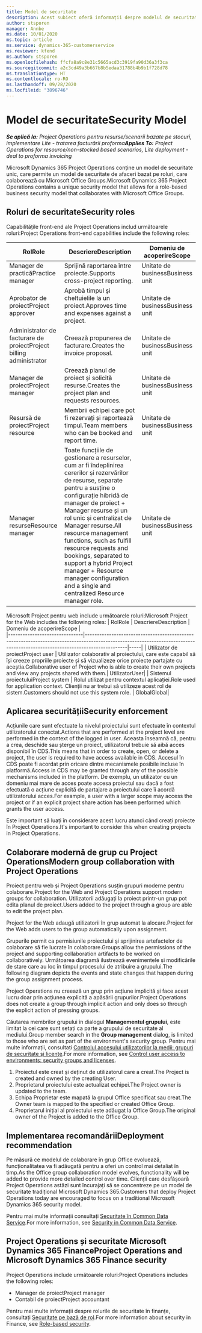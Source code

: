 ```yaml
---
title: Model de securitate
description: Acest subiect oferă informații despre modelul de securitate în Dynamics 365 Project Operations.
author: stsporen
manager: Annbe
ms.date: 10/01/2020
ms.topic: article
ms.service: dynamics-365-customerservice
ms.reviewer: kfend
ms.author: stsporen
ms.openlocfilehash: ffcfa8a9c8e31c5665acd3c3919fa90d36a3f3ca
ms.sourcegitcommit: a2c3cd49a3b667b8b5edaa31788b4b9b1f728d78
ms.translationtype: HT
ms.contentlocale: ro-RO
ms.lasthandoff: 09/28/2020
ms.locfileid: "3896746"
---
```

# <a name="security-model"></a><span data-ttu-id="5077a-103">Model de securitate</span><span class="sxs-lookup"><span data-stu-id="5077a-103">Security Model</span></span>

<span data-ttu-id="5077a-104">_**Se aplică la:** Project Operations pentru resurse/scenarii bazate pe stocuri, implementare Lite - tratarea facturării proforma_</span><span class="sxs-lookup"><span data-stu-id="5077a-104">_**Applies To:** Project Operations for resource/non-stocked based scenarios, Lite deployment - deal to proforma invoicing_</span></span>

<span data-ttu-id="5077a-105">Microsoft Dynamics 365 Project Operations conține un model de securitate unic, care permite un model de securitate de afaceri bazat pe roluri, care colaborează cu Microsoft Office Groups.</span><span class="sxs-lookup"><span data-stu-id="5077a-105">Microsoft Dynamics 365 Project Operations contains a unique security model that allows for a role-based business security model that collaborates with Microsoft Office Groups.</span></span> 


## <a name="security-roles"></a><span data-ttu-id="5077a-106">Roluri de securitate</span><span class="sxs-lookup"><span data-stu-id="5077a-106">Security roles</span></span>
<span data-ttu-id="5077a-107">Capabilitățile front-end ale Project Operations includ următoarele roluri:</span><span class="sxs-lookup"><span data-stu-id="5077a-107">Project Operations front-end capabilities include the following roles:</span></span>

| <span data-ttu-id="5077a-108">Rol</span><span class="sxs-lookup"><span data-stu-id="5077a-108">Role</span></span>                          | <span data-ttu-id="5077a-109">Descriere</span><span class="sxs-lookup"><span data-stu-id="5077a-109">Description</span></span>                                                                                                                                                                 | <span data-ttu-id="5077a-110">Domeniu de acoperire</span><span class="sxs-lookup"><span data-stu-id="5077a-110">Scope</span></span> |
|-------------------------------|-----------------------------------------------------------------------------------------------------------------------------------------------------------------------------|------|
| <span data-ttu-id="5077a-111">Manager de practică</span><span class="sxs-lookup"><span data-stu-id="5077a-111">Practice manager</span></span>              | <span data-ttu-id="5077a-112">Sprijină raportarea între proiecte.</span><span class="sxs-lookup"><span data-stu-id="5077a-112">Supports cross-project reporting.</span></span>                                                                                                            | <span data-ttu-id="5077a-113">Unitate de business</span><span class="sxs-lookup"><span data-stu-id="5077a-113">Business unit</span></span>              |
| <span data-ttu-id="5077a-114">Aprobator de proiect</span><span class="sxs-lookup"><span data-stu-id="5077a-114">Project approver</span></span>              | <span data-ttu-id="5077a-115">Aprobă timpul și cheltuielile la un proiect.</span><span class="sxs-lookup"><span data-stu-id="5077a-115">Approves time and expenses against a project.</span></span>                                                                                                                              | <span data-ttu-id="5077a-116">Unitate de business</span><span class="sxs-lookup"><span data-stu-id="5077a-116">Business unit</span></span> |
| <span data-ttu-id="5077a-117">Administrator de facturare de proiect</span><span class="sxs-lookup"><span data-stu-id="5077a-117">Project billing administrator</span></span> | <span data-ttu-id="5077a-118">Creează propunerea de facturare.</span><span class="sxs-lookup"><span data-stu-id="5077a-118">Creates the invoice proposal.</span></span>                                                                                                                                                 | <span data-ttu-id="5077a-119">Unitate de business</span><span class="sxs-lookup"><span data-stu-id="5077a-119">Business unit</span></span> |
| <span data-ttu-id="5077a-120">Manager de proiect</span><span class="sxs-lookup"><span data-stu-id="5077a-120">Project manager</span></span>               | <span data-ttu-id="5077a-121">Creează planul de proiect și solicită resurse.</span><span class="sxs-lookup"><span data-stu-id="5077a-121">Creates the project plan and requests resources.</span></span>                                                                                                                              | <span data-ttu-id="5077a-122">Unitate de business</span><span class="sxs-lookup"><span data-stu-id="5077a-122">Business unit</span></span> |
| <span data-ttu-id="5077a-123">Resursă de proiect</span><span class="sxs-lookup"><span data-stu-id="5077a-123">Project resource</span></span>              | <span data-ttu-id="5077a-124">Membrii echipei care pot fi rezervați și raportează timpul.</span><span class="sxs-lookup"><span data-stu-id="5077a-124">Team members who can be booked and report time.</span></span>                                                                                                          | <span data-ttu-id="5077a-125">Unitate de business</span><span class="sxs-lookup"><span data-stu-id="5077a-125">Business unit</span></span>|
| <span data-ttu-id="5077a-126">Manager resurse</span><span class="sxs-lookup"><span data-stu-id="5077a-126">Resource manager</span></span>              | <span data-ttu-id="5077a-127">Toate funcțiile de gestionare a resurselor, cum ar fi îndeplinirea cererilor și rezervărilor de resurse, separate pentru a susține o configurație hibridă de manager de proiect + Manager resurse și un rol unic și centralizat de Manager resurse.</span><span class="sxs-lookup"><span data-stu-id="5077a-127">All resource management functions, such as fulfill resource requests and bookings, separated to support a hybrid Project manager + Resource manager configuration and a single and centralized Resource manager role.</span></span> | <span data-ttu-id="5077a-128">Unitate de business</span><span class="sxs-lookup"><span data-stu-id="5077a-128">Business unit</span></span> |


<span data-ttu-id="5077a-129">Microsoft Project pentru web include următoarele roluri:</span><span class="sxs-lookup"><span data-stu-id="5077a-129">Microsoft Project for the Web includes the following roles:</span></span>
| <span data-ttu-id="5077a-130">Rol</span><span class="sxs-lookup"><span data-stu-id="5077a-130">Role</span></span>                          | <span data-ttu-id="5077a-131">Descriere</span><span class="sxs-lookup"><span data-stu-id="5077a-131">Description</span></span>                                                                                                          | <span data-ttu-id="5077a-132">Domeniu de acoperire</span><span class="sxs-lookup"><span data-stu-id="5077a-132">Scope</span></span> |                                                       
|-------------------------------|-----------------------------------------------------------------------------------------------------------------------------------------------------------------------------|-----|
| <span data-ttu-id="5077a-133">Utilizator de proiect</span><span class="sxs-lookup"><span data-stu-id="5077a-133">Project user</span></span> | <span data-ttu-id="5077a-134">Utilizator colaborativ al proiectului, care este capabil să își creeze propriile proiecte și să vizualizeze orice proiecte partajate cu aceștia.</span><span class="sxs-lookup"><span data-stu-id="5077a-134">Collaborative user of Project who is able to create their own projects and view any projects shared with them.</span></span>| <span data-ttu-id="5077a-135">Utilizator</span><span class="sxs-lookup"><span data-stu-id="5077a-135">User</span></span>|
| <span data-ttu-id="5077a-136">Sistemul proiectului</span><span class="sxs-lookup"><span data-stu-id="5077a-136">Project system</span></span> | <span data-ttu-id="5077a-137">Rolul utilizat pentru contextul aplicației.</span><span class="sxs-lookup"><span data-stu-id="5077a-137">Role used for application context.</span></span> <span data-ttu-id="5077a-138">Clienții nu ar trebui să utilizeze acest rol de sistem.</span><span class="sxs-lookup"><span data-stu-id="5077a-138">Customers should not use this system role.</span></span> | <span data-ttu-id="5077a-139">Global</span><span class="sxs-lookup"><span data-stu-id="5077a-139">Global</span></span>|

## <a name="security-enforcement"></a><span data-ttu-id="5077a-140">Aplicarea securității</span><span class="sxs-lookup"><span data-stu-id="5077a-140">Security enforcement</span></span>
<span data-ttu-id="5077a-141">Acțiunile care sunt efectuate la nivelul proiectului sunt efectuate în contextul utilizatorului conectat.</span><span class="sxs-lookup"><span data-stu-id="5077a-141">Actions that are performed at the project level are performed in the context of the logged in user.</span></span> <span data-ttu-id="5077a-142">Aceasta înseamnă că, pentru a crea, deschide sau șterge un proiect, utilizatorul trebuie să aibă acces disponibil în CDS.</span><span class="sxs-lookup"><span data-stu-id="5077a-142">This means that in order to create, open, or delete a project, the user is required to have access available in CDS.</span></span> <span data-ttu-id="5077a-143">Accesul în CDS poate fi acordat prin oricare dintre mecanismele posibile incluse în platformă.</span><span class="sxs-lookup"><span data-stu-id="5077a-143">Access in CDS may be granted through any of the possible mechanisms included in the platform.</span></span> <span data-ttu-id="5077a-144">De exemplu, un utilizator cu un domeniu mai mare de acces poate accesa proiectul sau dacă a fost efectuată o acțiune explicită de partajare a proiectului care îi acordă utilizatorului acces.</span><span class="sxs-lookup"><span data-stu-id="5077a-144">For example, a user with a larger scope may access the project or if an explicit project share action has been performed which grants the user access.</span></span>

<span data-ttu-id="5077a-145">Este important să luați în considerare acest lucru atunci când creați proiecte în Project Operations.</span><span class="sxs-lookup"><span data-stu-id="5077a-145">It's important to consider this when creating projects in Project Operations.</span></span>

## <a name="modern-group-collaboration-with-project-operations"></a><span data-ttu-id="5077a-146">Colaborare modernă de grup cu Project Operations</span><span class="sxs-lookup"><span data-stu-id="5077a-146">Modern group collaboration with Project Operations</span></span>
<span data-ttu-id="5077a-147">Proiect pentru web și Project Operations susțin grupuri moderne pentru colaborare.</span><span class="sxs-lookup"><span data-stu-id="5077a-147">Project for the Web and Project Operations support modern groups for collaboration.</span></span> <span data-ttu-id="5077a-148">Utilizatorii adăugați la proiect printr-un grup pot edita planul de proiect.</span><span class="sxs-lookup"><span data-stu-id="5077a-148">Users added to the project through a group are able to edit the project plan.</span></span>

<span data-ttu-id="5077a-149">Project for the Web adaugă utilizatorii în grup automat la alocare.</span><span class="sxs-lookup"><span data-stu-id="5077a-149">Project for the Web adds users to the group automatically upon assignment.</span></span>

<span data-ttu-id="5077a-150">Grupurile permit ca permisiunile proiectului și sprijinirea artefactelor de colaborare să fie lucrate în colaborare.</span><span class="sxs-lookup"><span data-stu-id="5077a-150">Groups allow the permissions of the project and supporting collaboration artifacts to be worked on collaboratively.</span></span> <span data-ttu-id="5077a-151">Următoarea diagramă ilustrează evenimentele și modificările de stare care au loc în timpul procesului de atribuire a grupului.</span><span class="sxs-lookup"><span data-stu-id="5077a-151">The following diagram depicts the events and state changes that happen during the group assignment process.</span></span>

<span data-ttu-id="5077a-152">Project Operations nu creează un grup prin acțiune implicită și face acest lucru doar prin acțiunea explicită a apăsării grupurilor.</span><span class="sxs-lookup"><span data-stu-id="5077a-152">Project Operations does not create a group through implicit action and only does so through the explicit action of pressing groups.</span></span>

<span data-ttu-id="5077a-153">Căutarea membrilor grupului în dialogul **Managementul grupului**, este limitat la cei care sunt setați ca parte a grupului de securitate al mediului.</span><span class="sxs-lookup"><span data-stu-id="5077a-153">Group member search in the **Group management** dialog, is limited to those who are set as part of the environment's security group.</span></span> <span data-ttu-id="5077a-154">Pentru mai multe informații, consultați [Controlul accesului utilizatorilor la medii: grupuri de securitate și licențe](https://docs.microsoft.com/power-platform/admin/control-user-access).</span><span class="sxs-lookup"><span data-stu-id="5077a-154">For more information, see [Control user access to environments: security groups and licenses](https://docs.microsoft.com/power-platform/admin/control-user-access).</span></span>

1. <span data-ttu-id="5077a-155">Proiectul este creat și deținut de utilizatorul care a creat.</span><span class="sxs-lookup"><span data-stu-id="5077a-155">The Project is created and owned by the creating User.</span></span>
2. <span data-ttu-id="5077a-156">Proprietarul proiectului este actualizat echipei.</span><span class="sxs-lookup"><span data-stu-id="5077a-156">The Project owner is updated to the team.</span></span>
3. <span data-ttu-id="5077a-157">Echipa Proprietar este mapată la grupul Office specificat sau creat.</span><span class="sxs-lookup"><span data-stu-id="5077a-157">The Owner team is mapped to the specified or created Office Group.</span></span>
4. <span data-ttu-id="5077a-158">Proprietarul inițial al proiectului este adăugat la Office Group.</span><span class="sxs-lookup"><span data-stu-id="5077a-158">The original owner of the Project is added to the Office Group.</span></span>

## <a name="deployment-recommendation"></a><span data-ttu-id="5077a-159">Implementarea recomandării</span><span class="sxs-lookup"><span data-stu-id="5077a-159">Deployment recommendation</span></span>
<span data-ttu-id="5077a-160">Pe măsură ce modelul de colaborare în grup Office evoluează, funcționalitatea va fi adăugată pentru a oferi un control mai detaliat în timp.</span><span class="sxs-lookup"><span data-stu-id="5077a-160">As the Office group collaboration model evolves, functionality will be added to provide more detailed control over time.</span></span> <span data-ttu-id="5077a-161">Clienții care desfășoară Project Operations astăzi sunt încurajați să se concentreze pe un model de securitate tradițional Microsoft Dynamics 365.</span><span class="sxs-lookup"><span data-stu-id="5077a-161">Customers that deploy Project Operations today are encouraged to focus on a traditional Microsoft Dynamics 365 security model.</span></span>

<span data-ttu-id="5077a-162">Pentru mai multe informații consultați [Securitate în Common Data Service](https://docs.microsoft.com/power-platform/admin/wp-security).</span><span class="sxs-lookup"><span data-stu-id="5077a-162">For more information, see [Security in Common Data Service](https://docs.microsoft.com/power-platform/admin/wp-security).</span></span>

## <a name="project-operations-and-microsoft-dynamics-365-finance-security"></a><span data-ttu-id="5077a-163">Project Operations și securitate Microsoft Dynamics 365 Finance</span><span class="sxs-lookup"><span data-stu-id="5077a-163">Project Operations and Microsoft Dynamics 365 Finance security</span></span>
<span data-ttu-id="5077a-164">Project Operations include următoarele roluri:</span><span class="sxs-lookup"><span data-stu-id="5077a-164">Project Operations includes the following roles:</span></span>

- <span data-ttu-id="5077a-165">Manager de proiect</span><span class="sxs-lookup"><span data-stu-id="5077a-165">Project manager</span></span>
- <span data-ttu-id="5077a-166">Contabil de proiect</span><span class="sxs-lookup"><span data-stu-id="5077a-166">Project accountant</span></span>

<span data-ttu-id="5077a-167">Pentru mai multe informații despre rolurile de securitate în finanțe, consultați [Securitate pe bază de rol](https://docs.microsoft.com/dynamics365/fin-ops-core/dev-itpro/sysadmin/role-based-security).</span><span class="sxs-lookup"><span data-stu-id="5077a-167">For more information about security in Finance, see [Role-based security](https://docs.microsoft.com/dynamics365/fin-ops-core/dev-itpro/sysadmin/role-based-security).</span></span>


